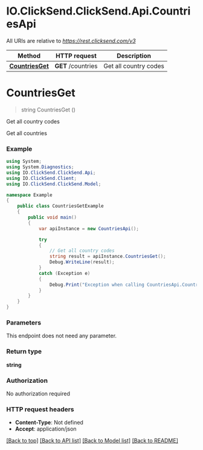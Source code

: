 # IO.ClickSend.ClickSend.Api.CountriesApi

All URIs are relative to *https://rest.clicksend.com/v3*

Method | HTTP request | Description
------------- | ------------- | -------------
[**CountriesGet**](CountriesApi.md#countriesget) | **GET** /countries | Get all country codes

<a name="countriesget"></a>
# **CountriesGet**
> string CountriesGet ()

Get all country codes

Get all countries

### Example
```csharp
using System;
using System.Diagnostics;
using IO.ClickSend.ClickSend.Api;
using IO.ClickSend.Client;
using IO.ClickSend.ClickSend.Model;

namespace Example
{
    public class CountriesGetExample
    {
        public void main()
        {
            var apiInstance = new CountriesApi();

            try
            {
                // Get all country codes
                string result = apiInstance.CountriesGet();
                Debug.WriteLine(result);
            }
            catch (Exception e)
            {
                Debug.Print("Exception when calling CountriesApi.CountriesGet: " + e.Message );
            }
        }
    }
}
```

### Parameters
This endpoint does not need any parameter.

### Return type

**string**

### Authorization

No authorization required

### HTTP request headers

 - **Content-Type**: Not defined
 - **Accept**: application/json

[[Back to top]](#) [[Back to API list]](../README.md#documentation-for-api-endpoints) [[Back to Model list]](../README.md#documentation-for-models) [[Back to README]](../README.md)
